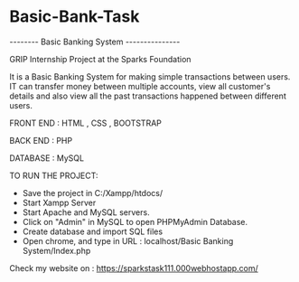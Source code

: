 # Basic-Bank-Task
-------- Basic Banking System ---------------

GRIP Internship Project at the Sparks Foundation

It is a Basic Banking System for making simple transactions between users. IT can transfer money between multiple accounts, view all customer's details and also view all the past transactions happened between different users.

FRONT END : HTML , CSS , BOOTSTRAP

BACK END : PHP

DATABASE : MySQL

TO RUN THE PROJECT:

 - Save the project in C:/Xampp/htdocs/
 - Start Xampp Server
 - Start Apache and MySQL servers.
 - Click on "Admin" in MySQL to open PHPMyAdmin Database.
 - Create database and import SQL files
 - Open chrome, and type in URL : localhost/Basic Banking System/Index.php

Check my website on : https://sparkstask111.000webhostapp.com/
